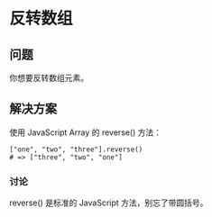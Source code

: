# 反转数组
## 问题
你想要反转数组元素。
## 解决方案
使用 JavaScript Array 的 reverse() 方法：
```
["one", "two", "three"].reverse()
# => ["three", "two", "one"]
```
### 讨论
reverse() 是标准的 JavaScript 方法，别忘了带圆括号。


